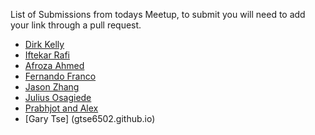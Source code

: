 List of Submissions from todays Meetup, to submit you will need to add your link through a pull request.

* [Dirk Kelly](codenow-dirk.github.com)
* [Iftekar Rafi](iftekarrafi.github.com)
* [Afroza Ahmed](http://afrozahmed98.github.io/afrozahmed98)
* [Fernando Franco](fendi626.github.io)
* [Jason Zhang](jasonzxzhang.github.io)
* [Julius Osagiede](Osagiede.github.io)
* [Prabhjot and Alex](Prahb-Alex.github.io)
* [Gary Tse] (gtse6502.github.io)
